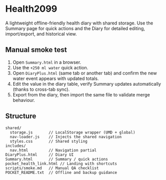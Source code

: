 # Health2099

A lightweight offline-friendly health diary with shared storage. Use the Summary page for quick actions and the Diary for detailed editing, import/export, and historical view.

## Manual smoke test

1. Open `Summary.html` in a browser.
2. Use the `+250 ml water` quick action.
3. Open `DiaryPlus.html` (same tab or another tab) and confirm the new water event appears with updated totals.
4. Edit the value in the diary table, verify Summary updates automatically (thanks to cross-tab sync).
5. Export from the diary, then import the same file to validate merge behaviour.

## Structure

```
shared/
  storage.js       // LocalStorage wrapper (UMD + global)
  nav-loader.js    // Injects the shared navigation
  styles.css       // Shared styling
includes/
  nav.html         // Navigation partial
DiaryPlus.html     // Diary UI
Summary.html       // Summary / quick actions
pocket_health_link.html // Landing with shortcuts
scripts/smoke.md   // Manual QA checklist
POCKET_README.txt  // Offline and backup guidance
```

